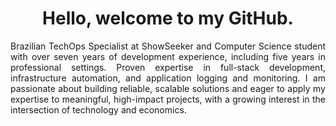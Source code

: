 <h1 align="center">Hello, welcome to my GitHub.</h1>
<p align="justify">Brazilian TechOps Specialist at ShowSeeker and Computer Science student with over seven years of development experience, including five years in professional settings. Proven expertise in full-stack development, infrastructure automation, and application logging and monitoring. I am passionate about building reliable, scalable solutions and eager to apply my expertise to meaningful, high-impact projects, with a growing interest in the intersection of technology and economics.

